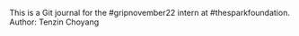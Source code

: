 This is a Git journal for the #gripnovember22 intern at #thesparkfoundation.
Author: Tenzin Choyang
